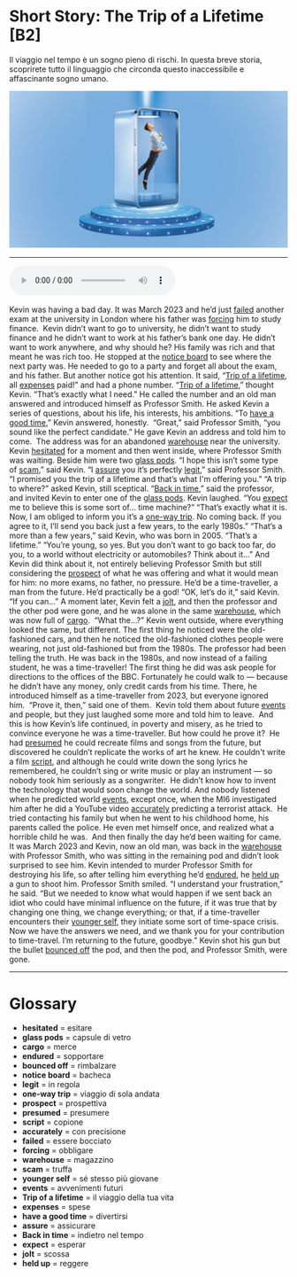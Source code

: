# Short Story: The Trip of a Lifetime   [B2]

Il viaggio nel tempo è un sogno pieno di rischi. In questa breve storia, scoprirete tutto il linguaggio che circonda questo inaccessibile e affascinante sogno umano.

![](Short%20Story%20The%20Trip%20of%20a%20Lifetime.jpg)

--------------

<div>
<audio controls autoplay>
    <source src="https://raw.githubusercontent.com/dartie/speakup/main/2023-03/Short%20Story%20The%20Trip%20of%20a%20Lifetime.mp3" type="audio/mpeg">
</audio>
</div>


Kevin was having a bad day. It was March 2023 and he’d just [failed](## "essere bocciato") another exam at the university in London where his father was [forcing](## "obbligare") him to study finance. 
Kevin didn’t want to go to university, he didn’t want to study finance and he didn’t want to work at his father’s bank one day. He didn’t want to work anywhere, and why should he? His family was rich and that meant he was rich too.
He stopped at the [notice board](## "bacheca") to see where the next party was. He needed to go to a party and forget all about the exam, and his father. But another notice got his attention. It said, “[Trip of a lifetime](## "il viaggio della tua vita"), all [expenses](## "spese") paid!” and had a phone number.
“[Trip of a lifetime](## "il viaggio della tua vita"),” thought Kevin. “That’s exactly what I need.” He called the number and an old man answered and introduced himself as Professor Smith. He asked Kevin a series of questions, about his life, his interests, his ambitions. “To [have a good time](## "divertirsi"),” Kevin answered, honestly. 
“Great,” said Professor Smith, “you sound like the perfect candidate.” He gave Kevin an address and told him to come. 
The address was for an abandoned [warehouse](## "magazzino") near the university. Kevin [hesitated](## "esitare") for a moment and then went inside, where Professor Smith was waiting. Beside him were two [glass pods](## "capsule di vetro").
“I hope this isn’t some type of [scam](## "truffa"),” said Kevin.
“I [assure](## "assicurare") you it’s perfectly [legit](## "in regola"),” said Professor Smith. “I promised you the trip of a lifetime and that’s what I'm offering you.”
“A trip to where?” asked Kevin, still sceptical.
“[Back in time](## "indietro nel tempo"),” said the professor, and invited Kevin to enter one of the [glass pods](## "capsule di vetro").
Kevin laughed. “You [expect](## "esperar") me to believe this is some sort of… time machine?”
“That’s exactly what it is. Now, I am obliged to inform you it’s a [one-way trip](## "viaggio di sola andata"). No coming back. If you agree to it, I’ll send you back just a few years, to the early 1980s.”
“That’s a more than a few years,” said Kevin, who was born in 2005. “That’s a lifetime.”
“You’re young, so yes. But you don’t want to go back too far, do you, to a world without electricity or automobiles? Think about it…”
And Kevin did think about it, not entirely believing Professor Smith but still considering the [prospect](## "prospettiva") of what he was offering and what it would mean for him: no more exams, no father, no pressure. He’d be a time-traveller, a man from the future. He’d practically be a god!
“OK, let’s do it,” said Kevin. “If you can...”
A moment later, Kevin felt a [jolt](## "scossa"), and then the professor and the other pod were gone, and he was alone in the same [warehouse](## "magazzino"), which was now full of [cargo](## "merce"). 
“What the…?” Kevin went outside, where everything looked the same, but different. The first thing he noticed were the old-fashioned cars, and then he noticed the old-fashioned clothes people were wearing, not just old-fashioned but from the 1980s. The professor had been telling the truth. He was back in the 1980s, and now instead of a failing student, he was a time-traveller!
The first thing he did was ask people for directions to the offices of the BBC. Fortunately he could walk to — because he didn’t have any money, only credit cards from his time. There, he introduced himself as a time-traveller from 2023, but everyone ignored him. 
“Prove it, then,” said one of them. 
Kevin told them about future [events](## "avvenimenti futuri") and people, but they just laughed some more and told him to leave. 
And this is how Kevin’s life continued, in poverty and misery, as he tried to convince everyone he was a time-traveller. But how could he prove it? 
He had [presumed](## "presumere") he could recreate films and songs from the future, but discovered he couldn’t replicate the works of art he knew. He couldn't write a film [script](## "copione"), and although he could write down the song lyrics he remembered, he couldn’t sing or write music or play an instrument — so nobody took him seriously as a songwriter. 
He didn’t know how to invent the technology that would soon change the world. And nobody listened when he predicted world [events](## "avvenimenti futuri"), except once, when the MI6 investigated him after he did a YouTube video [accurately](## "con precisione") predicting a terrorist attack. 
He tried contacting his family but when he went to his childhood home, his parents called the police. He even met himself once, and realized what a horrible child he was. 
And then finally the day he’d been waiting for came. It was March 2023 and Kevin, now an old man, was back in the [warehouse](## "magazzino") with Professor Smith, who was sitting in the remaining pod and didn’t look surprised to see him.
Kevin intended to murder Professor Smith for destroying his life, so after telling him everything he’d [endured](## "sopportare"), he [held up](## "reggere")  a gun to shoot him.
Professor Smith smiled. “I understand your frustration,” he said. “But we needed to know what would happen if we sent back an idiot who could have minimal influence on the future, if it was true that by changing one thing, we change everything; or that, if a time-traveller encounters their [younger self](## "sé stesso più giovane"), they initiate some sort of time-space crisis. Now we have the answers we need, and we thank you for your contribution to time-travel. I’m returning to the future, goodbye.”
Kevin shot his gun but the bullet [bounced off](## "rimbalzare") the pod, and then the pod, and Professor Smith, were gone.

--------------

<div style = "display:block; clear:both; page-break-after:always;"></div>

# Glossary
* **hesitated** = esitare
* **glass pods** = capsule di vetro
* **cargo** = merce
* **endured** = sopportare
* **bounced off** = rimbalzare
* **notice board** = bacheca
* **legit** = in regola
* **one-way trip** = viaggio di sola andata
* **prospect** = prospettiva
* **presumed** = presumere
* **script** = copione
* **accurately** = con precisione
* **failed** = essere bocciato
* **forcing** = obbligare
* **warehouse** = magazzino
* **scam** = truffa
* **younger self** = sé stesso più giovane
* **events** = avvenimenti futuri
* **Trip of a lifetime** = il viaggio della tua vita
* **expenses** = spese
* **have a good time** = divertirsi
* **assure** = assicurare
* **Back in time** = indietro nel tempo
* **expect** = esperar
* **jolt** = scossa
* **held up** = reggere

